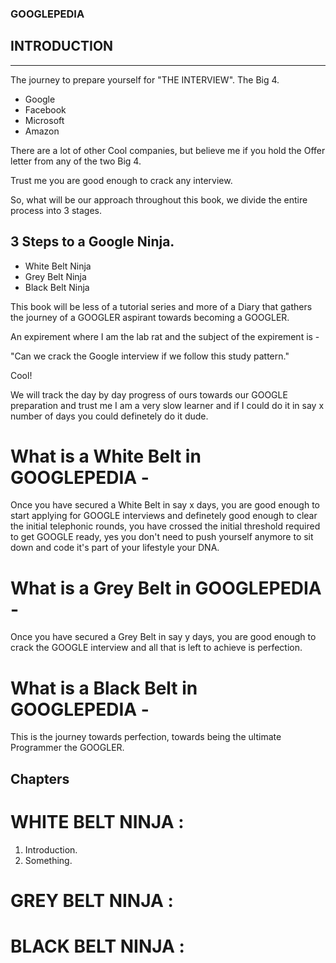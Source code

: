 ### GOOGLEPEDIA

## INTRODUCTION
---

The journey to prepare yourself for "THE INTERVIEW". The Big 4.

* Google
* Facebook
* Microsoft
* Amazon

There are a lot of other Cool companies, but believe me if you hold the Offer letter from any of the two Big 4.

Trust me you are good enough to crack any interview.

So, what will be our approach throughout this book, we divide the entire process into 3 stages.

## 3 Steps to a Google Ninja.

* White Belt Ninja
* Grey Belt Ninja
* Black Belt Ninja

This book will be less of a tutorial series and more of a Diary that gathers the journey of a GOOGLER aspirant towards becoming a GOOGLER.

An expirement where I am the lab rat and the subject of the expirement is -

"Can we crack the Google interview if we follow this study pattern."

Cool!

We will track the day by day progress of ours towards our GOOGLE preparation and trust me I am a very slow learner and if I could do it in say x number of days you could definetely do it dude.

# What is a White Belt in GOOGLEPEDIA -

Once you have secured a White Belt in say x days, you are good enough to start applying for GOOGLE interviews and definetely good enough to clear the initial telephonic rounds, you have crossed the initial threshold required to get GOOGLE ready, yes you don't need to push yourself anymore to sit down and code it's part of your lifestyle your DNA.

# What is a Grey Belt in GOOGLEPEDIA -

Once you have secured a Grey Belt in say y days, you are good enough to crack the GOOGLE interview and all that is left to achieve is perfection.

# What is a Black Belt in GOOGLEPEDIA -

This is the journey towards perfection, towards being the ultimate Programmer the GOOGLER.

## Chapters

# WHITE BELT NINJA :

1. Introduction.
2. Something.

# GREY BELT NINJA :

# BLACK BELT NINJA :
